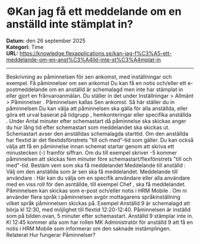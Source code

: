 # ⚙️Kan jag få ett meddelande om en anställd inte stämplat in?

**Datum:** den 26 september 2025  
**Kategori:** Time  
**URL:** https://knowledge.flexapplications.se/kan-jag-f%C3%A5-ett-meddelande-om-en-anst%C3%A4lld-inte-st%C3%A4mplat-in

---

Beskrivning av påminnelsen för sen ankomst, med inställningar och exempel.
Få påminnelser om sen ankomst
Du kan få en notis och/eller ett e-postmeddelande om en anställd är schemalagd men inte har stämplat in eller gjort en frånvaroanmälan. Du ställer in det under
Inställningar > Allmänt > Påminnelser
. Påminnelsen kallas
Sen ankomst.
Så här ställer du in påminnelsen
Du kan välja att påminnelsen ska gälla för alla anställda, eller göra ett urval baserat på
tidgrupp
,
hemkonteringar
eller specifika
anställda
.
Under
Antal minuter efter schemastart då påminnelse ska skickas
anger du hur lång tid efter schemastart som meddelandet ska skickas ut. Schemastart avser den anställdas schemalagda starttid. Om den anställda har flextid är det flextidsfönstrets ”till och med”-tid som gäller.
Du kan också välja att få en påminnelse innan schemat startar genom att skriva ett minustecken (-) framför siffran. Om du till exempel skriver
-5
kommer påminnelsen att skickas fem minuter före schemastart/flexfönstrets "till och med"-tid.
Bestäm vem som ska få meddelandet
Meddelande till anställd
: Välj om den anställda som är sen ska få meddelandet.
Meddelande till användare
: Här kan du välja om en specifik användare eller alla användare med en viss roll för den asntällde, till exempel
Chef
, ska få meddelandet.
Påminnelsen kan skickas som
e-post
och/eller
notis i HRM Mobile
. Om ni använder flera språk i påminnelsen avgör mottagarens språkinställning vilket språk påminnelsen skickas på.
Exempel
Anställd 9 är schemalagd att börja kl 12:30, med möjlighet till flextid 12:20-12:40. Påminnelsen är inställd som på bilden ovan, 5 minuter efter schemastart.
Anställd 9 stämplar inte in.
Kl 12:45 kommer alla som har rollen MK Administratör för anställd 9 att få en notis i HRM Mobile som informerar om den saknade instämplingen.
Relaterat
Hur fungerar Påminnelser?
